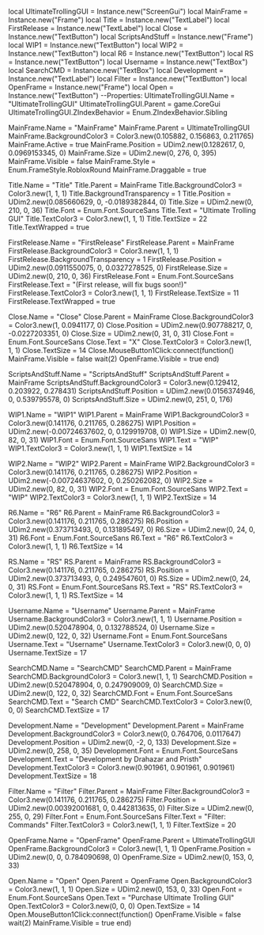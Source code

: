 local UltimateTrollingGUI = Instance.new("ScreenGui")
local MainFrame = Instance.new("Frame")
local Title = Instance.new("TextLabel")
local FirstRelease = Instance.new("TextLabel")
local Close = Instance.new("TextButton")
local ScriptsAndStuff = Instance.new("Frame")
local WIP1 = Instance.new("TextButton")
local WIP2 = Instance.new("TextButton")
local R6 = Instance.new("TextButton")
local RS = Instance.new("TextButton")
local Username = Instance.new("TextBox")
local SearchCMD = Instance.new("TextBox")
local Development = Instance.new("TextLabel")
local Filter = Instance.new("TextButton")
local OpenFrame = Instance.new("Frame")
local Open = Instance.new("TextButton")
--Properties:
UltimateTrollingGUI.Name = "UltimateTrollingGUI"
UltimateTrollingGUI.Parent = game.CoreGui
UltimateTrollingGUI.ZIndexBehavior = Enum.ZIndexBehavior.Sibling
 
MainFrame.Name = "MainFrame"
MainFrame.Parent = UltimateTrollingGUI
MainFrame.BackgroundColor3 = Color3.new(0.105882, 0.156863, 0.211765)
MainFrame.Active = true
MainFrame.Position = UDim2.new(0.1282617, 0, 0.0969153345, 0)
MainFrame.Size = UDim2.new(0, 276, 0, 395)
MainFrame.Visible = false
MainFrame.Style = Enum.FrameStyle.RobloxRound
MainFrame.Draggable = true
 
Title.Name = "Title"
Title.Parent = MainFrame
Title.BackgroundColor3 = Color3.new(1, 1, 1)
Title.BackgroundTransparency = 1
Title.Position = UDim2.new(0.085660629, 0, -0.0189382844, 0)
Title.Size = UDim2.new(0, 210, 0, 36)
Title.Font = Enum.Font.SourceSans
Title.Text = "Ultimate Trolling GUI"
Title.TextColor3 = Color3.new(1, 1, 1)
Title.TextSize = 22
Title.TextWrapped = true
 
FirstRelease.Name = "FirstRelease"
FirstRelease.Parent = MainFrame
FirstRelease.BackgroundColor3 = Color3.new(1, 1, 1)
FirstRelease.BackgroundTransparency = 1
FirstRelease.Position = UDim2.new(0.0911550075, 0, 0.0327278525, 0)
FirstRelease.Size = UDim2.new(0, 210, 0, 36)
FirstRelease.Font = Enum.Font.SourceSans
FirstRelease.Text = "(First release, will fix bugs soon!)"
FirstRelease.TextColor3 = Color3.new(1, 1, 1)
FirstRelease.TextSize = 11
FirstRelease.TextWrapped = true
 
Close.Name = "Close"
Close.Parent = MainFrame
Close.BackgroundColor3 = Color3.new(1, 0.0941177, 0)
Close.Position = UDim2.new(0.907788217, 0, -0.0227203351, 0)
Close.Size = UDim2.new(0, 31, 0, 31)
Close.Font = Enum.Font.SourceSans
Close.Text = "X"
Close.TextColor3 = Color3.new(1, 1, 1)
Close.TextSize = 14
Close.MouseButton1Click:connect(function()
	MainFrame.Visible = false
	wait(2)
	OpenFrame.Visible = true
end)
 
ScriptsAndStuff.Name = "ScriptsAndStuff"
ScriptsAndStuff.Parent = MainFrame
ScriptsAndStuff.BackgroundColor3 = Color3.new(0.129412, 0.203922, 0.278431)
ScriptsAndStuff.Position = UDim2.new(0.0156374946, 0, 0.539795578, 0)
ScriptsAndStuff.Size = UDim2.new(0, 251, 0, 176)
 
WIP1.Name = "WIP1"
WIP1.Parent = MainFrame
WIP1.BackgroundColor3 = Color3.new(0.141176, 0.211765, 0.286275)
WIP1.Position = UDim2.new(-0.00724637602, 0, 0.129919708, 0)
WIP1.Size = UDim2.new(0, 82, 0, 31)
WIP1.Font = Enum.Font.SourceSans
WIP1.Text = "WIP"
WIP1.TextColor3 = Color3.new(1, 1, 1)
WIP1.TextSize = 14
 
WIP2.Name = "WIP2"
WIP2.Parent = MainFrame
WIP2.BackgroundColor3 = Color3.new(0.141176, 0.211765, 0.286275)
WIP2.Position = UDim2.new(-0.00724637602, 0, 0.250262082, 0)
WIP2.Size = UDim2.new(0, 82, 0, 31)
WIP2.Font = Enum.Font.SourceSans
WIP2.Text = "WIP"
WIP2.TextColor3 = Color3.new(1, 1, 1)
WIP2.TextSize = 14
 
R6.Name = "R6"
R6.Parent = MainFrame
R6.BackgroundColor3 = Color3.new(0.141176, 0.211765, 0.286275)
R6.Position = UDim2.new(0.373713493, 0, 0.131895497, 0)
R6.Size = UDim2.new(0, 24, 0, 31)
R6.Font = Enum.Font.SourceSans
R6.Text = "R6"
R6.TextColor3 = Color3.new(1, 1, 1)
R6.TextSize = 14
 
RS.Name = "RS"
RS.Parent = MainFrame
RS.BackgroundColor3 = Color3.new(0.141176, 0.211765, 0.286275)
RS.Position = UDim2.new(0.373713493, 0, 0.249547601, 0)
RS.Size = UDim2.new(0, 24, 0, 31)
RS.Font = Enum.Font.SourceSans
RS.Text = "RS"
RS.TextColor3 = Color3.new(1, 1, 1)
RS.TextSize = 14
 
Username.Name = "Username"
Username.Parent = MainFrame
Username.BackgroundColor3 = Color3.new(1, 1, 1)
Username.Position = UDim2.new(0.520478904, 0, 0.132788524, 0)
Username.Size = UDim2.new(0, 122, 0, 32)
Username.Font = Enum.Font.SourceSans
Username.Text = "Username"
Username.TextColor3 = Color3.new(0, 0, 0)
Username.TextSize = 17
 
SearchCMD.Name = "SearchCMD"
SearchCMD.Parent = MainFrame
SearchCMD.BackgroundColor3 = Color3.new(1, 1, 1)
SearchCMD.Position = UDim2.new(0.520478904, 0, 0.247909009, 0)
SearchCMD.Size = UDim2.new(0, 122, 0, 32)
SearchCMD.Font = Enum.Font.SourceSans
SearchCMD.Text = "Search CMD"
SearchCMD.TextColor3 = Color3.new(0, 0, 0)
SearchCMD.TextSize = 17
 
Development.Name = "Development"
Development.Parent = MainFrame
Development.BackgroundColor3 = Color3.new(0, 0.764706, 0.0117647)
Development.Position = UDim2.new(0, -2, 0, 133)
Development.Size = UDim2.new(0, 258, 0, 35)
Development.Font = Enum.Font.SourceSans
Development.Text = "Development by Drahazar and Pristh"
Development.TextColor3 = Color3.new(0.901961, 0.901961, 0.901961)
Development.TextSize = 18
 
Filter.Name = "Filter"
Filter.Parent = MainFrame
Filter.BackgroundColor3 = Color3.new(0.141176, 0.211765, 0.286275)
Filter.Position = UDim2.new(0.00392001681, 0, 0.442813635, 0)
Filter.Size = UDim2.new(0, 255, 0, 29)
Filter.Font = Enum.Font.SourceSans
Filter.Text = "Filter: Commands"
Filter.TextColor3 = Color3.new(1, 1, 1)
Filter.TextSize = 20
 
OpenFrame.Name = "OpenFrame"
OpenFrame.Parent = UltimateTrollingGUI
OpenFrame.BackgroundColor3 = Color3.new(1, 1, 1)
OpenFrame.Position = UDim2.new(0, 0, 0.784090698, 0)
OpenFrame.Size = UDim2.new(0, 153, 0, 33)
 
Open.Name = "Open"
Open.Parent = OpenFrame
Open.BackgroundColor3 = Color3.new(1, 1, 1)
Open.Size = UDim2.new(0, 153, 0, 33)
Open.Font = Enum.Font.SourceSans
Open.Text = "Purchase Ultimate Trolling GUI"
Open.TextColor3 = Color3.new(0, 0, 0)
Open.TextSize = 14
Open.MouseButton1Click:connect(function()
	OpenFrame.Visible = false
	wait(2)
	MainFrame.Visible = true
end)
